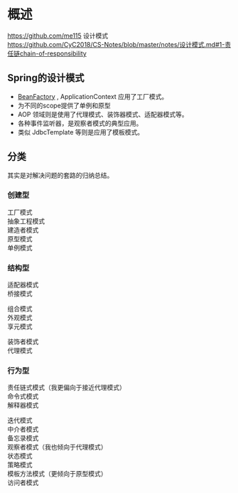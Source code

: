 # 概述

https://github.com/me115 设计模式  
https://github.com/CyC2018/CS-Notes/blob/master/notes/设计模式.md#1-责任链chain-of-responsibility  

## Spring的设计模式

- [BeanFactory](https://github.com/spring-projects/spring-framework/blob/master/spring-beans/src/main/java/org/springframework/beans/factory/BeanFactory.java) , ApplicationContext 应用了工厂模式。  
- 为不同的scope提供了单例和原型  
- AOP 领域则是使用了代理模式、装饰器模式、适配器模式等。  
- 各种事件监听器，是观察者模式的典型应用。  
- 类似 JdbcTemplate 等则是应用了模板模式。  

## 分类  

其实是对解决问题的套路的归纳总结。  

### 创建型  

工厂模式  
抽象工程模式  
建造者模式  
原型模式  
单例模式  

### 结构型

适配器模式  
桥接模式  

组合模式  
外观模式  
享元模式  

装饰者模式  
代理模式  

### 行为型

责任链式模式（我更偏向于接近代理模式）  
命令式模式  
解释器模式  

迭代模式  
中介者模式  
备忘录模式  
观察者模式（我也倾向于代理模式）  
状态模式  
策略模式  
模板方法模式（更倾向于原型模式）  
访问者模式  